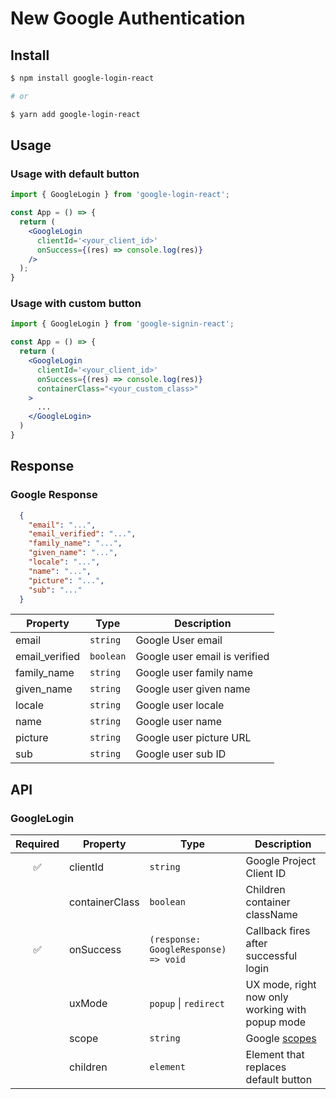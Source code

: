 # New Google Authentication

## Install

```sh
$ npm install google-login-react

# or

$ yarn add google-login-react
```

## Usage

### Usage with default button

```jsx
import { GoogleLogin } from 'google-login-react';

const App = () => {
  return (
    <GoogleLogin
      clientId='<your_client_id>'
      onSuccess={(res) => console.log(res)}
    />
  );
}
```

### Usage with custom button

```jsx
import { GoogleLogin } from 'google-signin-react';

const App = () => {
  return (
    <GoogleLogin
      clientId='<your_client_id>'
      onSuccess={(res) => console.log(res)}
      containerClass="<your_custom_class>"
    >
      ...
    </GoogleLogin>
  )
}
```

## Response

### Google Response

```json
  {
    "email": "...",
    "email_verified": "...",
    "family_name": "...",
    "given_name": "...",
    "locale": "...",
    "name": "...",
    "picture": "...",
    "sub": "..."
  }
```

| Property                | Type       | Description                                                                 |
| ------------------- | ---------- | --------------------------------------------------------------------------- |
| email            | `string`   | Google User email|
| email_verified | `boolean` | Google user email is verified                                  |
| family_name   | `string` | Google user family name                            |
| given_name   | `string` | Google user given name                            |
| locale   | `string` | Google user locale                           |
| name   | `string` | Google user name                           |
| picture   | `string` | Google user picture URL                           |
| sub   | `string` | Google user sub ID                           |


## API

### GoogleLogin

| Required  | Property                | Type       | Description                                                                 |
| :--------: | ------------------- | ---------- | --------------------------------------------------------------------------- |
|  ✅  | clientId            | `string`   | Google Project Client ID|
|| containerClass | `boolean` | Children container className                                  |
|  ✅  | onSuccess   | `(response: GoogleResponse) => void` | Callback fires after successful login                      |
|| uxMode   | `popup` \| `redirect` | UX mode, right now only working with popup mode             |
|| scope   | `string` | Google [scopes](https://developers.google.com/identity/protocols/oauth2/scopes)                          |
|| children   | `element` | Element that replaces default button              |